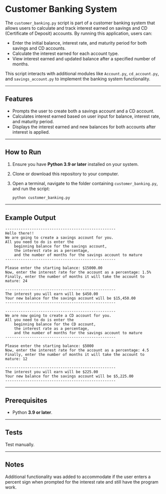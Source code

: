 # Customer Banking System

The `customer_banking.py` script is part of a customer banking system that allows users to calculate and track interest earned on savings and CD (Certificate of Deposit) accounts. By running this application, users can:

- Enter the initial balance, interest rate, and maturity period for both savings and CD accounts.
- Calculate the interest earned for each account type.
- View interest earned and updated balance after a specified number of months.

This script interacts with additional modules like `Account.py`, `cd_account.py`, and `savings_account.py` to implement the banking system functionality.

---

## Features

- Prompts the user to create both a savings account and a CD account.
- Calculates interest earned based on user input for balance, interest rate, and maturity period.
- Displays the interest earned and new balances for both accounts after interest is applied.

---

## How to Run

1. Ensure you have **Python 3.9 or later** installed on your system.
2. Clone or download this repository to your computer.
3. Open a terminal, navigate to the folder containing `customer_banking.py`, and run the script:

   ```bash
   python customer_banking.py
   ```

---

## Example Output

```plaintext
--------------------------------------------------
Hello there!!
We are going to create a savings account for you.
All you need to do is enter the
    beginning balance for the savings account,
    the interest rate as a percentage,
    and the number of months for the savings account to mature
--------------------------------------------------

Please enter the starting balance: $15000.00
Now, enter the interest rate for the account as a percentage: 1.5%
Finally, enter the number of months it will take the account to mature: 24

--------------------------------------------------
The interest you will earn will be $450.00
Your new balance for the savings account will be $15,450.00
--------------------------------------------------

--------------------------------------------------
We are now going to create a CD account for you.
All you need to do is enter the
    beginning balance for the CD account,
    the interest rate as a percentage,
    and the number of months for the savings account to mature
--------------------------------------------------

Please enter the starting balance: $5000
Now, enter the interest rate for the account as a percentage: 4.5
Finally, enter the number of months it will take the account to mature: 12

--------------------------------------------------
The interest you will earn will be $225.00
Your new balance for the savings account will be $5,225.00
--------------------------------------------------
```

---

## Prerequisites

- Python **3.9 or later**.

---

## Tests

Test manually.

---

## Notes

Additional functionality was added to accommodate if the user enters a percent sign when prompted for the interest rate and still have the program work.

